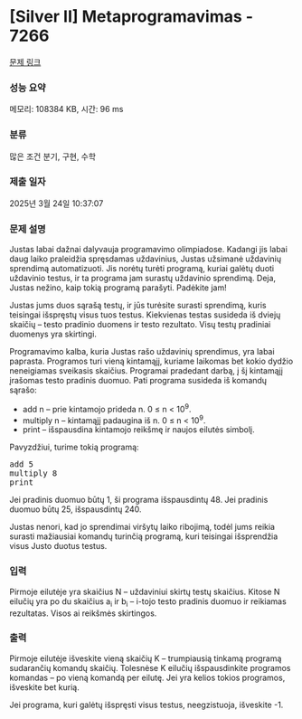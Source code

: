 # [Silver II] Metaprogramavimas - 7266 

[문제 링크](https://www.acmicpc.net/problem/7266) 

### 성능 요약

메모리: 108384 KB, 시간: 96 ms

### 분류

많은 조건 분기, 구현, 수학

### 제출 일자

2025년 3월 24일 10:37:07

### 문제 설명

<p>Justas labai dažnai dalyvauja programavimo olimpiadose. Kadangi jis labai daug laiko praleidžia spręsdamas uždavinius, Justas užsimanė uždavinių sprendimą automatizuoti. Jis norėtų turėti programą, kuriai galėtų duoti uždavinio testus, ir ta programa jam surastų uždavinio sprendimą. Deja, Justas nežino, kaip tokią programą parašyti. Padėkite jam!</p>

<p>Justas jums duos sąrašą testų, ir jūs turėsite surasti sprendimą, kuris teisingai išspręstų visus tuos testus. Kiekvienas testas susideda iš dviejų skaičių – testo pradinio duomens ir testo rezultato. Visų testų pradiniai duomenys yra skirtingi.</p>

<p>Programavimo kalba, kuria Justas rašo uždavinių sprendimus, yra labai paprasta. Programos turi vieną kintamąjį, kuriame laikomas bet kokio dydžio neneigiamas sveikasis skaičius. Programai pradedant darbą, į šį kintamąjį įrašomas testo pradinis duomuo. Pati programa susideda iš komandų sąrašo:</p>

<ul>
	<li>add n – prie kintamojo prideda n. 0 ≤ n < 10<sup>9</sup>.</li>
	<li>multiply n – kintamąjį padaugina iš n. 0 ≤ n < 10<sup>9</sup>.</li>
	<li>print – išspausdina kintamojo reikšmę ir naujos eilutės simbolį.</li>
</ul>

<p>Pavyzdžiui, turime tokią programą:</p>

<pre>add 5
multiply 8
print</pre>

<p>Jei pradinis duomuo būtų 1, ši programa išspausdintų 48. Jei pradinis duomuo būtų 25, išspausdintų 240.</p>

<p>Justas nenori, kad jo sprendimai viršytų laiko ribojimą, todėl jums reikia surasti mažiausiai komandų turinčią programą, kuri teisingai išsprendžia visus Justo duotus testus.</p>

### 입력 

 <p>Pirmoje eilutėje yra skaičius N – uždaviniui skirtų testų skaičius. Kitose N eilučių yra po du skaičius a<sub>i</sub> ir b<sub>i</sub> – i-tojo testo pradinis duomuo ir reikiamas rezultatas. Visos ai reikšmės skirtingos.</p>

### 출력 

 <p>Pirmoje eilutėje išveskite vieną skaičių K – trumpiausią tinkamą programą sudarančių komandų skaičių. Tolesnėse K eilučių išspausdinkite programos komandas – po vieną komandą per eilutę. Jei yra kelios tokios programos, išveskite bet kurią.</p>

<p>Jei programa, kuri galėtų išspręsti visus testus, neegzistuoja, išveskite -1.</p>

